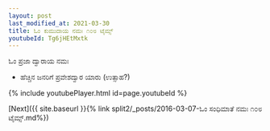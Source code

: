 ```yaml
---
layout: post
last_modified_at: 2021-03-30
title: ಓಂ ಕುಮುದಾಯ ನಮಃ ೧೦೮ ಟೈಮ್ಸ್
youtubeId: Tg6jHEtMxtk
---
```

 
 
 ಓಂ ಪ್ರಜಾ ದ್ವಾರಾಯ ನಮಃ  
 
 -  ಹೆಚ್ಚಿನ ಜನರಿಗೆ ಪ್ರವೇಶದ್ವಾರ ಯಾರು (ಉತ್ಸಾಹ?) 
 
  
 
  
 
 
 
 
 
 


{% include youtubePlayer.html id=page.youtubeId %}
 
[Next]({{ site.baseurl }}{% link  split2/_posts/2016-03-07-ಓಂ ಸಂಧಿಮಾತೆ ನಮಃ ೧೦೮ ಟೈಮ್ಸ್.md%})
 
